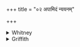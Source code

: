 +++
title = "०२ अपामिदं न्ययनम्"

+++

<details><summary>Whitney</summary>

### Translation
2. This is the down-course of the waters, the abode (*nivéśana*) of the  
ocean; in the midst of a pool are our houses: turn thy faces away.

### Notes
The first half-verse is RV. x. 142. 7 **a, b** (also VS. xvii. 7 **a,  
b**; TS. iv. 6. 1³; MS. ii. 10. 1), without variation. The last pāda is  
by the comm. regarded as addressed to the fire (one of whose common  
epithets is *viśvatomukha* 'having faces in every direction'); perhaps  
rather 'the points of thine arrows': cf. VS. xvi. 53.
</details>

<details><summary>Griffith</summary>

This is the place where waters meet, here is the gathering of the flood. Our home is set amid the lake: turn thou thy jaws away from it.
</details>
